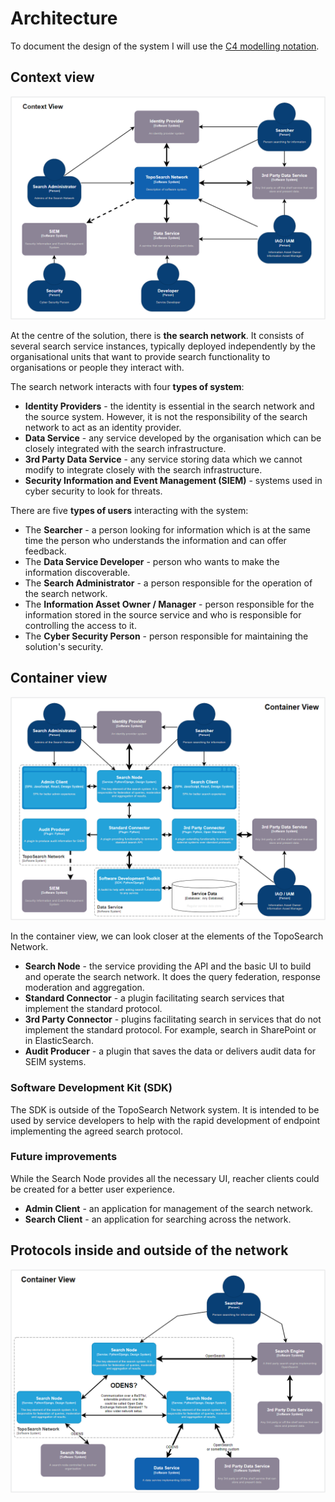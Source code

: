 # Architecture

To document the design of the system I will use the [C4 modelling notation](https://c4model.com/).

## Context view

![Context](./images/c4-context.png)

At the centre of the solution, there is **the search network**. It consists of several search service instances, typically deployed independently by the organisational units that want to provide search functionality to organisations or people they interact with. 

The search network interacts with four **types of system**:

* **Identity Providers** - the identity is essential in the search network and the source system. However, it is not the responsibility of the search network to act as an identity provider. 
* **Data Service** - any service developed by the organisation which can be closely integrated with the search infrastructure.
* **3rd Party Data Service** - any service storing data which we cannot modify to integrate closely with the search infrastructure.
* **Security Information and Event Management (SIEM)** - systems used in cyber security to look for threats.


There are five **types of users** interacting with the system:

* The **Searcher** - a person looking for information which is at the same time the person who understands the information and can offer feedback.
* The **Data Service Developer** - person who wants to make the information discoverable. 
* The **Search Administrator** - a person responsible for the operation of the search network.
* The **Information Asset Owner / Manager** - person responsible for the information stored in the source service and who is responsible for controlling the access to it. 
* The **Cyber Security Person** - person responsible for maintaining the solution's security. 

## Container view

![Container](./images/c4-container.png)

In the container view, we can look closer at the elements of the TopoSearch Network. 

* **Search Node** - the service providing the API and the basic UI to build and operate the search network. It does the query federation, response moderation and aggregation. 
* **Standard Connector** - a plugin facilitating search services that implement the standard protocol. 
* **3rd Party Connector** - plugins facilitating search in services that do not implement the standard protocol. For example, search in SharePoint or in ElasticSearch.
* **Audit Producer** - a plugin that saves the data or delivers audit data for SEIM systems. 

### Software Development Kit (SDK)

The SDK is outside of the TopoSearch Network system. It is intended to be used by service developers to help with the rapid development of endpoint implementing the agreed search protocol. 

### Future improvements

While the Search Node provides all the necessary UI, reacher clients could be created for a better user experience. 

* **Admin Client** - an application for management of the search network.
* **Search Client** - an application for searching across the network.

## Protocols inside and outside of the network

![Protocols](./images/c4-protocols.png)